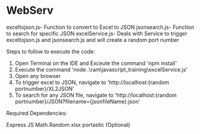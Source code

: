 # WebServ

exceltojson.js- Function to convert to Excel to JSON
jsonsearch.js- Function to search for specific JSON
excelService.js- Deals with Service to trigger exceltojson.js and jsonsearch.js and will create a random port number

Steps to follow to execute the code:

1. Open Terminal on the IDE and Exceute the command 'npm install'
2. Execute the command 'node .\ram\javascript_training\excelService.js'
3. Open any browser 
4. To trigger excel to JSON, navigate to 'http://localhost:{random portnumber}/XL2JSON'
5. To search for any JSON file, navigate to 'http://localhost:{random portnumber}/JSON?filename={jsonfileName}.json'

Required Dependencies:

Express JS
Math.Random
xlsx
portastic (Optional)
